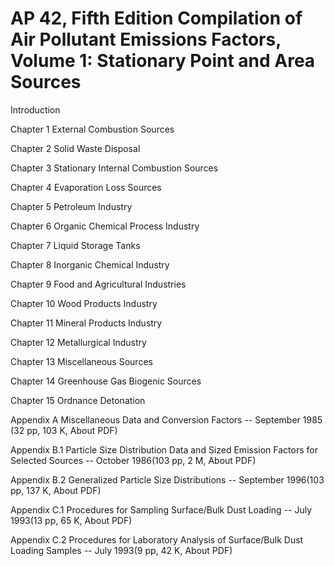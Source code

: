 # AP 42, Fifth Edition Compilation of Air Pollutant Emissions Factors, Volume 1: Stationary Point and Area Sources

Introduction

Chapter 1 	External Combustion Sources

Chapter 2 	Solid Waste Disposal

Chapter 3 	Stationary Internal Combustion Sources

Chapter 4 	Evaporation Loss Sources

Chapter 5 	Petroleum Industry

Chapter 6 	Organic Chemical Process Industry

Chapter 7 	Liquid Storage Tanks

Chapter 8 	Inorganic Chemical Industry

Chapter 9 	Food and Agricultural Industries

Chapter 10 	Wood Products Industry

Chapter 11 	Mineral Products Industry

Chapter 12 	Metallurgical Industry

Chapter 13 	Miscellaneous Sources

Chapter 14 	Greenhouse Gas Biogenic Sources

Chapter 15 	Ordnance Detonation

Appendix A 	Miscellaneous Data and Conversion Factors -- September 1985 (32 pp, 103 K, About PDF)

Appendix B.1 	Particle Size Distribution Data and Sized Emission Factors for Selected Sources -- October 1986(103 pp, 2 M, About PDF)

Appendix B.2 	Generalized Particle Size Distributions -- September 1996(103 pp, 137 K, About PDF)

Appendix C.1 	Procedures for Sampling Surface/Bulk Dust Loading -- July 1993(13 pp, 65 K, About PDF)

Appendix C.2 	Procedures for Laboratory Analysis of Surface/Bulk Dust Loading Samples -- July 1993(9 pp, 42 K, About PDF)
